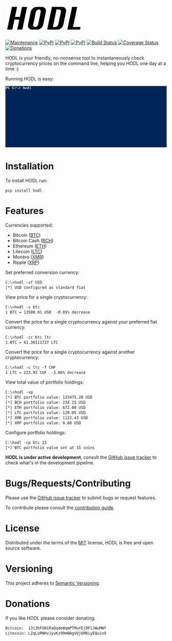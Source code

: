 ![Icon](https://github.com/errantbot/hodl/blob/dev/docs/icon.png)
=================================================================
[![Maintenance](https://img.shields.io/maintenance/yes/2018.svg)]()
[![PyPI](https://img.shields.io/pypi/v/hodl.svg)](https://pypi.python.org/pypi/hodl)
[![PyPI](https://img.shields.io/pypi/status/hodl.svg)](https://pypi.python.org/pypi/hodl)
[![PyPI](https://img.shields.io/pypi/pyversions/hodl.svg)](https://pypi.python.org/pypi/hodl)
[![Build Status](https://travis-ci.org/errantbot/hodl.svg?branch=master)](https://travis-ci.org/errantbot/hodl)
[![Coverage Status](https://coveralls.io/repos/github/errantbot/hodl/badge.svg?branch=master)](https://coveralls.io/github/errantbot/hodl?branch=master)
[![Donations](https://img.shields.io/badge/donate-bitcoin-orange.svg?logo=bitcoin)](https://github.com/errantbot/hodl/tree/master#donations)

HODL is your friendly, no-nonsense tool to instantaneously check
cryptocurrency prices on the command line, helping you HODL one day at a
time :)


Running HODL is easy:

![Demo](https://github.com/errantbot/hodl/blob/master/docs/demo.gif)

Installation
============

To install HODL run:

    pip install hodl

Features
========
Currencies supported:
- Bitcoin ([BTC](https://bitcoin.org/en/))
- Bitcoin Cash ([BCH](https://www.bitcoincash.org/))
- Ethereum ([ETH](https://www.ethereum.org/))
- Litecoin ([LTC](https://litecoin.com/))
- Monero ([XMR](https://getmonero.org/))
- Ripple ([XRP](https://ripple.com/))

Set preferred conversion currency:

    C:\>hodl -sf USD
    [*] USD configured as standard fiat

View price for a single cryptocurrency:

    C:\>hodl -c btc
    1 BTC = 13500.01 USD  -0.05% decrease

Convert the price for a single cryptocurrency against your preferred
fiat currency:

    C:\>hodl -cc btc ltc
    1 BTC = 61.36111727 LTC

Convert the price for a single cryptocurrency against another cryptocurrency:

    C:\>hodl -c ltc -f CHF
    1 LTC = 223.93 CHF  -3.06% decrease

View total value of portfolio holdings:

    C:\>hodl -vp
    [*] BTC portfolio value: 123475.20 USD
    [*] BCH portfolio value: 234.15 USD
    [*] ETH portfolio value: 672.00 USD
    [*] LTC portfolio value: 120.05 USD
    [*] XMR portfolio value: 1122.43 USD
    [*] XRP portfolio value: 0.00 USD

Configure portfolio holdings:

    C:\hodl -cp btc 15
    [*] BTC portfolio value set at 15 coins

**HODL is under active development**, consult the [GitHub issue tracker](https://github.com/errantbot/hodl/issues)
to check what\'s in the development pipeline.

Bugs/Requests/Contributing
==========================

Please use the [GitHub issue tracker](https://github.com/errantbot/hodl/issues) to submit bugs or request
features.

To contribute please consult the [contribution guide](https://github.com/errantbot/hodl/blob/master/CONTRIBUTING.md).

License
=======

Distributed under the terms of the [MIT](http://www.linfo.org/mitlicense.html) license, HODL is free and open
source software.

Versioning
==========

This project adheres to [Semantic Versioning](https://semver.org/).

Donations
=========

If you like HODL please consider donating:

    Bitcoin:  13i3hFGN1RaQqdeWqmPTMuYEj9FiJWuMWf
    Litecoin: LZqLoRNHvJyuKz99mNAgVUj6M8iyEQuio9
